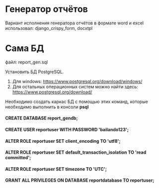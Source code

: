 # Генератор отчётов 
Вариант исполнения генератора отчётов в формате word и excel
использовал: django_crispy_form, docxtpl


# Сама БД
файл: report_gen.sql

Установить БД PostgreSQL.
1. Для windows: https://www.postgresql.org/download/windows/
2. Для остальных операционных систем можно найти здесь: https://www.postgresql.org/download/

Необходимо создать каркас БД с помощью этих команд, которые необходимо 
выполнить в консоли <b>psql 

#### CREATE DATABASE report_gendb;
#### CREATE USER reportuser WITH PASSWORD 'bailando123';
#### ALTER ROLE reportuser SET client_encoding TO 'utf8';
#### ALTER ROLE reportuser SET default_transaction_isolation TO 'read committed';
#### ALTER ROLE reportuser SET timezone TO 'UTC';
#### GRANT ALL PRIVILEGES ON DATABASE reportdatabase TO reportuser;






